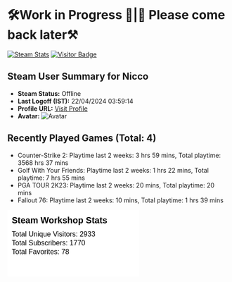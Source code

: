 # 🛠️Work in Progress 🚧|🚧 Please come back later⚒️
[![Steam Stats](https://github.com/Nicconike/Steam-Stats/actions/workflows/steam-stats.yml/badge.svg)](https://github.com/Nicconike/Steam-Stats/actions/workflows/steam-stats.yml)
[![Visitor Badge](https://badges.pufler.dev/visits/nicconike/steam-stats)](https://badges.pufler.dev)

<!-- Steam-Stats start -->

## Steam User Summary for Nicco

- **Steam Status:** Offline
- **Last Logoff (IST):** 22/04/2024 03:59:14
- **Profile URL:** [Visit Profile](https://steamcommunity.com/id/nicconike/)
- **Avatar:** ![Avatar](https://avatars.steamstatic.com/d52f6856acfa47d82209d3727dc7ab377d2d639d_medium.jpg)

## Recently Played Games (Total: 4)
- Counter-Strike 2: Playtime last 2 weeks: 3 hrs 59 mins, Total playtime: 3568 hrs 37 mins
- Golf With Your Friends: Playtime last 2 weeks: 1 hrs 22 mins, Total playtime: 7 hrs 55 mins
- PGA TOUR 2K23: Playtime last 2 weeks: 20 mins, Total playtime: 20 mins
- Fallout 76: Playtime last 2 weeks: 10 mins, Total playtime: 1 hrs 39 mins

<!-- Steam-Stats end -->

<!-- Steam-Workshop start -->
<svg baseProfile="full" height="150px" version="1.1" width="300px" xmlns="http://www.w3.org/2000/svg" xmlns:ev="http://www.w3.org/2001/xml-events" xmlns:xlink="http://www.w3.org/1999/xlink"><defs><style type="text/css"><![CDATA[
    .title { font: bold 20px sans-serif; }
    .stat { font: normal 16px sans-serif; }
    ]]></style></defs><rect fill="white" height="100%" width="100%" x="0" y="0" /><text class="title" x="10" y="30">Steam Workshop Stats</text><text class="stat" x="10" y="60">Total Unique Visitors: 2933</text><text class="stat" x="10" y="80">Total Subscribers: 1770</text><text class="stat" x="10" y="100">Total Favorites: 78</text></svg>
<!-- Steam-Workshop end -->
